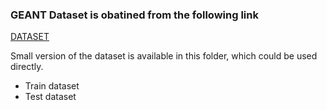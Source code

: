 ### GEANT Dataset is obatined from the following link

[DATASET](https://public-brian.geant.org/d/home/home?orgId=5&viewPanel=6&from=1672527600000&to=now)



Small version of the dataset is available in this folder, which could be used directly.
- Train dataset
- Test dataset

